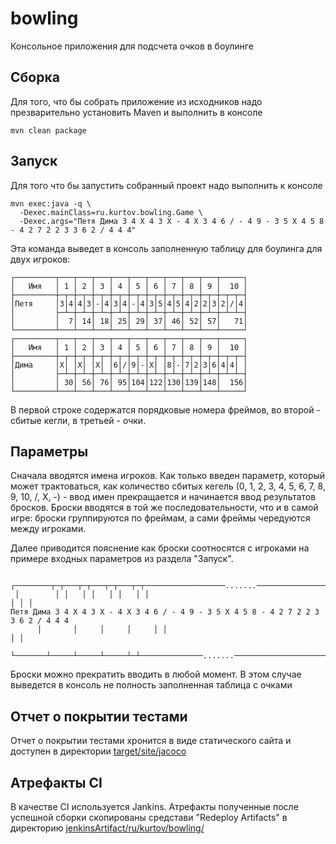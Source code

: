 # bowling
Консольное приложения для подсчета очков в боулинге

## Сборка
Для того, что бы собрать приложение из исходников надо презварительно установить Maven и выполнить в консоле
```
mvn clean package
```

## Запуск
Для того что бы запустить собранный проект надо выполнить к консоле
```
mvn exec:java -q \
  -Dexec.mainClass=ru.kurtov.bowling.Game \
  -Dexec.args="Петя Дима 3 4 X 4 3 X - 4 X 3 4 6 / - 4 9 - 3 5 X 4 5 8 - 4 2 7 2 2 3 3 6 2 / 4 4 4"
```

Эта команда выведет в консоль заполненную таблицу для боулинга для двух игроков:
```
┌─────────┬───┬───┬───┬───┬───┬───┬───┬───┬───┬─────┐
│   Имя   │ 1 │ 2 │ 3 │ 4 │ 5 │ 6 │ 7 │ 8 │ 9 │  10 │
├─────────┼─┬─┼─┬─┼─┬─┼─┬─┼─┬─┼─┬─┼─┬─┼─┬─┼─┬─┼─┬─┬─┤
│Петя     │3│4│4│3│-│4│3│4│-│4│3│5│4│5│4│2│2│3│2│/│4│
│         ├─┴─┼─┴─┼─┴─┼─┴─┼─┴─┼─┴─┼─┴─┼─┴─┼─┴─┼─┴─┴─┤
│         │  7│ 14│ 18│ 25│ 29│ 37│ 46│ 52│ 57│   71│
└─────────┴───┴───┴───┴───┴───┴───┴───┴───┴───┴─────┘
┌─────────┬───┬───┬───┬───┬───┬───┬───┬───┬───┬─────┐
│   Имя   │ 1 │ 2 │ 3 │ 4 │ 5 │ 6 │ 7 │ 8 │ 9 │  10 │
├─────────┼─┬─┼─┬─┼─┬─┼─┬─┼─┬─┼─┬─┼─┬─┼─┬─┼─┬─┼─┬─┬─┤
│Дима     │X│ │X│ │X│ │6│/│9│-│X│ │8│-│7│2│3│6│4│4│ │
│         ├─┴─┼─┴─┼─┴─┼─┴─┼─┴─┼─┴─┼─┴─┼─┴─┼─┴─┼─┴─┴─┤
│         │ 30│ 56│ 76│ 95│104│122│130│139│148│  156│
└─────────┴───┴───┴───┴───┴───┴───┴───┴───┴───┴─────┘
```

В первой строке содержатся порядковые номера фреймов, во второй - сбитые кегли, в третьей - очки.

## Параметры
Сначала вводятся имена игроков. Как только введен параметр, который может трактоваться,
как количество сбитых кегель (0, 1, 2, 3, 4, 5, 6, 7, 8, 9, 10, /, X, -) - ввод имен прекращается и начинается ввод результатов бросков.
Броски вводятся в той же последовательности, что и в самой игре: броски группируются по фреймам, а сами фреймы чередуются между игроками.

Далее приводится пояснение как броски соотносятся с игроками на примере входных параметров из раздела "Запуск".
```
 ┌────────┬─┬───┬─┬───┬─┬───┬─┬──────────────────.......──────────────────┬─┬─┐
 │        │ │   │ │   │ │   │ │                                           │ │ │ 
Петя Дима 3 4 X 4 3 X - 4 X 3 4 6 / - 4 9 - 3 5 X 4 5 8 - 4 2 7 2 2 3 3 6 2 / 4 4 4
      │       │     │     │     │ │                                             │ │ 
      └───────┴─────┴─────┴─────┴─┴──────────────.......────────────────────────┴─┘
```

Броски можно прекратить вводить в любой момент. В этом случае выведется в консоль не полность заполненная таблица с очками

## Отчет о покрытии тестами
Отчет о покрытии тестами хронится в виде статического сайта и доступен в директории [target/site/jacoco](https://github.com/kurtov/bowling/tree/master/target/site/jacoco)

## Атрефакты CI
В качестве CI используется Jankins. Атрефакты полученные после успешной сборки скопированы средстави "Redeploy Artifacts" в директорию [jenkinsArtifact/ru/kurtov/bowling/](https://github.com/kurtov/bowling/tree/master/jenkinsArtifact/ru/kurtov/bowling)
